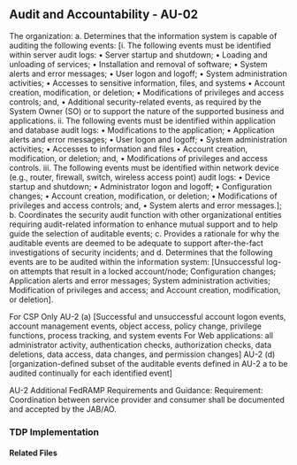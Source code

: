 ## Audit and Accountability - AU-02

The organization:
a. Determines that the information system is capable of auditing the following events: [i. The following events must be identified within server audit logs: 
• Server startup and shutdown;
• Loading and unloading of services;
• Installation and removal of software;
• System alerts and error messages;
• User logon and logoff;
• System administration activities;
• Accesses to sensitive information, files, and systems
• Account creation, modification, or deletion;
• Modifications of privileges and access controls; and,
• Additional security-related events, as required by the System Owner (SO) or to support the nature of the supported business and applications.
ii. The following events must be identified within application and database audit logs:
• Modifications to the application;
• Application alerts and error messages;
• User logon and logoff;
• System administration activities;
• Accesses to information and files
• Account creation, modification, or deletion; and,
• Modifications of privileges and access controls.
iii. The following events must be identified within network device (e.g., router, firewall, switch, wireless access point) audit logs:
• Device startup and shutdown;
• Administrator logon and logoff;
• Configuration changes;
• Account creation, modification, or deletion;
• Modifications of privileges and access controls; and,
• System alerts and error messages.];
b. Coordinates the security audit function with other organizational entities requiring audit-related information to enhance mutual support and to help guide the selection of auditable events;
c. Provides a rationale for why the auditable events are deemed to be adequate to support after-the-fact investigations of security incidents; and
d. Determines that the following events are to be audited within the information system: [Unsuccessful log-on attempts that result in a locked account/node;  Configuration changes;  Application alerts and error messages; System administration activities; Modification of privileges and access; and Account creation, modification, or deletion].

For CSP Only
AU-2 (a) [Successful and unsuccessful account logon events, account management events, object access, policy change, privilege functions, process tracking, and system events For Web applications: all administrator activity, authentication checks, authorization checks, data deletions, data access, data changes, and permission changes]
AU-2 (d) [organization-defined subset of the auditable events defined in AU-2 a to be audited continually for each identified event]

AU-2 Additional FedRAMP Requirements and Guidance: 
Requirement: Coordination between service provider and consumer shall be documented and accepted by the JAB/AO.

### TDP Implementation


#### Related Files


